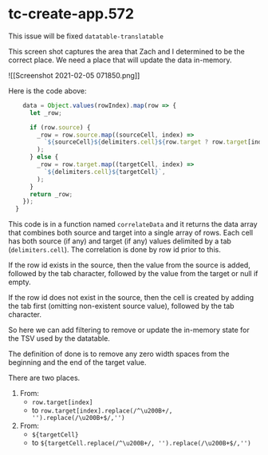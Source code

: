 # tc-create-app.572

This issue will be fixed `datatable-translatable`

This screen shot captures the area that Zach and I determined to be the correct place. We need a place that will update the data in-memory.

![[Screenshot 2021-02-05 071850.png]]

Here is the code above:

```js
    data = Object.values(rowIndex).map(row => {
      let _row;

      if (row.source) {
        _row = row.source.map((sourceCell, index) =>
          `${sourceCell}${delimiters.cell}${row.target ? row.target[index] : ''}`,
        );
      } else {
        _row = row.target.map((targetCell, index) =>
          `${delimiters.cell}${targetCell}`,
        );
      }
      return _row;
    });
  }

```

This code is in a function named `correlateData` and it returns the data array that combines both source and target into a single array of rows. Each cell has both source (if any) and target (if any) values delimited by a tab (`delimiters.cell`). The correlation is done by row id prior to this.

If the row id exists in the source, then the value from the source is added, followed by the tab character, followed by the value from the target or null if empty.

If the row id does not exist in the source, then the cell is created by adding the tab first (omitting non-existent source value), followed by the tab character.

So here we can add filtering to remove or update the in-memory state for the TSV used by the datatable. 

The definition of done is to remove any zero width spaces from the beginning and the end of the target value.

There are two places.

1. From: 
	- `row.target[index]` 
	- to `row.target[index].replace(/^\u200B+/, '').replace(/\u200B+$/,'')`
1. From:
	- `${targetCell}`
	- to `${targetCell.replace(/^\u200B+/, '').replace(/\u200B+$/,'')`